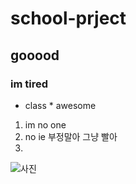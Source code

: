 # school-prject
## gooood
### im tired
* class
                                                         * awesome
1. im no one
2. no ie 부정말아 그냥 빨아 
3. 


![사진](https://www.google.co.kr/url?sa=i&rct=j&q=&esrc=s&source=images&cd=&cad=rja&uact=8&ved=0ahUKEwi-xdr4qe_OAhVFNpQKHbiGAMQQjRwIBw&url=http%3A%2F%2Fm.starseoultv.com%2Fnews%2FarticleView.html%3Fidxno%3D312053&psig=AFQjCNGZtleSscHeF4M-FK0mkJOjK2KI9w&ust=1472859119103150)
